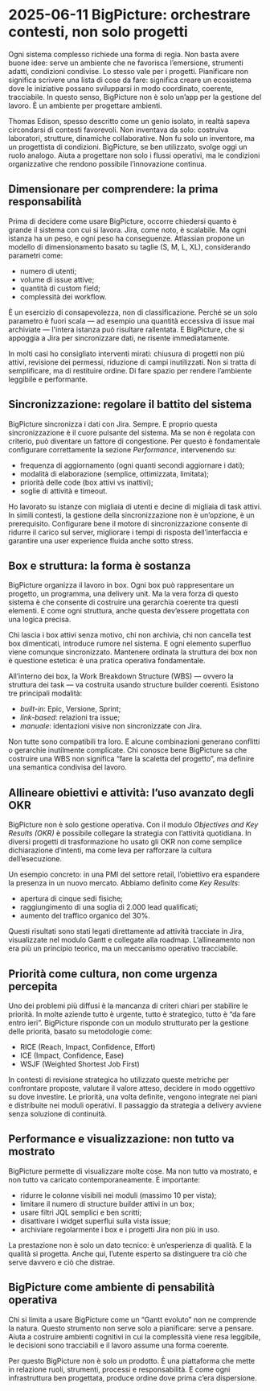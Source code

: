 # 2025-06-11 BigPicture: orchestrare contesti, non solo progetti

Ogni sistema complesso richiede una forma di regia. Non basta avere buone idee: serve un ambiente che ne favorisca l’emersione, strumenti adatti, condizioni condivise. Lo stesso vale per i progetti. Pianificare non significa scrivere una lista di cose da fare: significa creare un ecosistema dove le iniziative possano svilupparsi in modo coordinato, coerente, tracciabile. In questo senso, BigPicture non è solo un’app per la gestione del lavoro. È un ambiente per progettare ambienti.

Thomas Edison, spesso descritto come un genio isolato, in realtà sapeva circondarsi di contesti favorevoli. Non inventava da solo: costruiva laboratori, strutture, dinamiche collaborative. Non fu solo un inventore, ma un progettista di condizioni. BigPicture, se ben utilizzato, svolge oggi un ruolo analogo. Aiuta a progettare non solo i flussi operativi, ma le condizioni organizzative che rendono possibile l’innovazione continua.

## Dimensionare per comprendere: la prima responsabilità

Prima di decidere come usare BigPicture, occorre chiedersi quanto è grande il sistema con cui si lavora. Jira, come noto, è scalabile. Ma ogni istanza ha un peso, e ogni peso ha conseguenze. Atlassian propone un modello di dimensionamento basato su taglie (S, M, L, XL), considerando parametri come:

- numero di utenti;
- volume di issue attive;
- quantità di custom field;
- complessità dei workflow.

È un esercizio di consapevolezza, non di classificazione. Perché se un solo parametro è fuori scala — ad esempio una quantità eccessiva di issue mai archiviate — l'intera istanza può risultare rallentata. E BigPicture, che si appoggia a Jira per sincronizzare dati, ne risente immediatamente.

In molti casi ho consigliato interventi mirati: chiusura di progetti non più attivi, revisione dei permessi, riduzione di campi inutilizzati. Non si tratta di semplificare, ma di restituire ordine. Di fare spazio per rendere l’ambiente leggibile e performante.

## Sincronizzazione: regolare il battito del sistema

BigPicture sincronizza i dati con Jira. Sempre. E proprio questa sincronizzazione è il cuore pulsante del sistema. Ma se non è regolata con criterio, può diventare un fattore di congestione. Per questo è fondamentale configurare correttamente la sezione *Performance*, intervenendo su:

- frequenza di aggiornamento (ogni quanti secondi aggiornare i dati);
- modalità di elaborazione (semplice, ottimizzata, limitata);
- priorità delle code (box attivi vs inattivi);
- soglie di attività e timeout.

Ho lavorato su istanze con migliaia di utenti e decine di migliaia di task attivi. In simili contesti, la gestione della sincronizzazione non è un’opzione, è un prerequisito. Configurare bene il motore di sincronizzazione consente di ridurre il carico sul server, migliorare i tempi di risposta dell’interfaccia e garantire una user experience fluida anche sotto stress.

## Box e struttura: la forma è sostanza

BigPicture organizza il lavoro in box. Ogni box può rappresentare un progetto, un programma, una delivery unit. Ma la vera forza di questo sistema è che consente di costruire una gerarchia coerente tra questi elementi. E come ogni struttura, anche questa dev’essere progettata con una logica precisa.

Chi lascia i box attivi senza motivo, chi non archivia, chi non cancella test box dimenticati, introduce rumore nel sistema. E ogni elemento superfluo viene comunque sincronizzato. Mantenere ordinata la struttura dei box non è questione estetica: è una pratica operativa fondamentale.

All’interno dei box, la Work Breakdown Structure (WBS) — ovvero la struttura dei task — va costruita usando structure builder coerenti. Esistono tre principali modalità:

- *built-in*: Epic, Versione, Sprint;  
- *link-based*: relazioni tra issue;  
- *manuale*: identazioni visive non sincronizzate con Jira.

Non tutte sono compatibili tra loro. E alcune combinazioni generano conflitti o gerarchie inutilmente complicate. Chi conosce bene BigPicture sa che costruire una WBS non significa “fare la scaletta del progetto”, ma definire una semantica condivisa del lavoro.

## Allineare obiettivi e attività: l’uso avanzato degli OKR

BigPicture non è solo gestione operativa. Con il modulo *Objectives and Key Results (OKR)* è possibile collegare la strategia con l’attività quotidiana. In diversi progetti di trasformazione ho usato gli OKR non come semplice dichiarazione d’intenti, ma come leva per rafforzare la cultura dell’esecuzione.

Un esempio concreto: in una PMI del settore retail, l’obiettivo era espandere la presenza in un nuovo mercato. Abbiamo definito come *Key Results*:

- apertura di cinque sedi fisiche;
- raggiungimento di una soglia di 2.000 lead qualificati;
- aumento del traffico organico del 30%.

Questi risultati sono stati legati direttamente ad attività tracciate in Jira, visualizzate nel modulo Gantt e collegate alla roadmap. L’allineamento non era più un principio teorico, ma un meccanismo operativo tracciabile.

## Priorità come cultura, non come urgenza percepita

Uno dei problemi più diffusi è la mancanza di criteri chiari per stabilire le priorità. In molte aziende tutto è urgente, tutto è strategico, tutto è “da fare entro ieri”. BigPicture risponde con un modulo strutturato per la gestione delle priorità, basato su metodologie come:

- RICE (Reach, Impact, Confidence, Effort)
- ICE (Impact, Confidence, Ease)
- WSJF (Weighted Shortest Job First)

In contesti di revisione strategica ho utilizzato queste metriche per confrontare proposte, valutare il valore atteso, decidere in modo oggettivo su dove investire. Le priorità, una volta definite, vengono integrate nei piani e distribuite nei moduli operativi. Il passaggio da strategia a delivery avviene senza soluzione di continuità.

## Performance e visualizzazione: non tutto va mostrato

BigPicture permette di visualizzare molte cose. Ma non tutto va mostrato, e non tutto va caricato contemporaneamente. È importante:

- ridurre le colonne visibili nei moduli (massimo 10 per vista);
- limitare il numero di structure builder attivi in un box;
- usare filtri JQL semplici e ben scritti;
- disattivare i widget superflui sulla vista issue;
- archiviare regolarmente i box e i progetti Jira non più in uso.

La prestazione non è solo un dato tecnico: è un’esperienza di qualità. E la qualità si progetta. Anche qui, l’utente esperto sa distinguere tra ciò che serve davvero e ciò che distrae.

## BigPicture come ambiente di pensabilità operativa

Chi si limita a usare BigPicture come un “Gantt evoluto” non ne comprende la natura. Questo strumento non serve solo a pianificare: serve a pensare. Aiuta a costruire ambienti cognitivi in cui la complessità viene resa leggibile, le decisioni sono tracciabili e il lavoro assume una forma coerente.

Per questo BigPicture non è solo un prodotto. È una piattaforma che mette in relazione ruoli, strumenti, processi e responsabilità. E come ogni infrastruttura ben progettata, produce ordine dove prima c’era dispersione.
